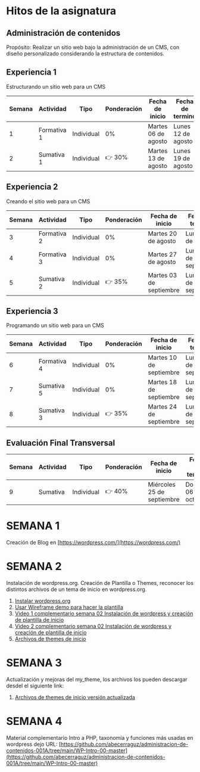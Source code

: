 # Hitos de la asignatura

## Administración de contenidos

Propósito: Realizar un sitio web bajo la administración de un CMS, con diseño personalizado considerando la estructura de contenidos.  

## Experiencia 1
Estructurando un sitio web para un CMS

| Semana | Actividad | Tipo | Ponderación | Fecha de inicio | Fecha de termino |
|--------|-----------|----------|----------|----------|----------|
| 1      | Formativa 1 | Individual | 0% | Martes 06 de agosto | Lunes 12 de agosto |
| 2      | Sumativa 1 | Individual | 👉 30% | Martes 13 de agosto | Lunes 19 de agosto |

## Experiencia 2
Creando el sitio web para un CMS

| Semana | Actividad | Tipo | Ponderación | Fecha de inicio | Fecha de termino |
|--------|-----------|----------|----------|----------|----------|
| 3     | Formativa 2 | Individual | 0% | Martes 20 de agosto | Lunes 26 de agosto |
| 4     | Formativa 3 | Individual | 0% | Martes 27 de agosto | Lunes 02 de septiembre |
| 5     | Sumativa 2 | Individual | 👉 35% | Martes 03 de septiembre | Lunes 09 de septiembre |


## Experiencia 3
Programando un sitio web para un CMS

| Semana | Actividad | Tipo | Ponderación | Fecha de inicio | Fecha de termino |
|--------|-----------|----------|----------|----------|----------|
| 6   | Formativa 4 | Individual | 0% | Martes 10 de septiembre | Lunes 16 de septiembre |
| 7   | Sumativa 5 | Individual | 0% | Martes 18 de septiembre | Lunes 23 de septiembre |
| 8   | Sumativa 3 | Individual | 👉 35% | Martes 24 de septiembre | Lunes 30 de septiembre |


## Evaluación Final Transversal
| Semana | Actividad | Tipo | Ponderación | Fecha de inicio | Fecha de termino |
|--------|-----------|----------|----------|----------|----------|
| 9    | Sumativa | Individual | 👉 40% | Miércoles 25 de septiembre | Domingo 06 de octubre |

# SEMANA 1
Creación de Blog en [https://wordpress.com/](https://wordpress.com/)

# SEMANA 2
Instalación de wordpress.org. Creación de Plantilla o Themes, reconocer los distintos archivos de un tema de inicio en wordpress.org.

1. [Instalar wordpress.org](https://wordpress.org/download/)
2. [Usar Wireframe demo para hacer la plantilla](https://xd.adobe.com/view/f3b0e129-aaf4-4051-9f87-97967e6ee65e-a6e3/)
3. [Video 1 complementario semana 02 Instalación de wordpress y creación de plantilla de inicio](https://drive.google.com/file/d/1HSts9jPNOUAaANSzLY2sJNWfnC4Ip0zg/view?usp=sharing)
4. [Video 2 complementario semana 02 Instalación de wordpress y creación de plantilla de inicio](https://drive.google.com/file/d/16MRiDUodpF8vQMqN8SCFfKchDJjJ5nBC/view?usp=sharing)
5. [Archivos de themes de inicio](https://drive.google.com/file/d/1_0xE-rkbdikfFcHnPQz_2EuXS4q5Wjvc/view?usp=sharing)

# SEMANA 3
Actualización y mejoras del my_theme, los archivos los pueden descargar desdel el siguiente link:
1. [Archivos de themes de inicio versión actualizada](https://drive.google.com/file/d/1vMfiOdaYsiyODbpnWWTobkjb9cutXOlK/view?usp=sharing)

# SEMANA 4
Material complementario Intro a PHP, taxonomía y funciones más usadas en wordpress dejo URL:
[https://github.com/abecerraguz/administracion-de-contenidos-001A/tree/main/WP-Intro-00-master](https://github.com/abecerraguz/administracion-de-contenidos-001A/tree/main/WP-Intro-00-master)
